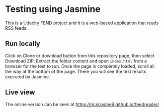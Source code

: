 # Testing using Jasmine

This is a Udacity FEND project and it is a web-based application that reads RSS feeds. 

## Run locally
Click on Clone or download button from this repository page, then select Download ZIP.
Extract the folder content and open `index.html` from a browser for the test to run.
Once the page is completely loaded, scroll all the way at the bottom of the page.
There you will see the test results executed by Jasmine.

## Live view

The online version can be seen at https://rickcosme9.github.io/feedreader/
